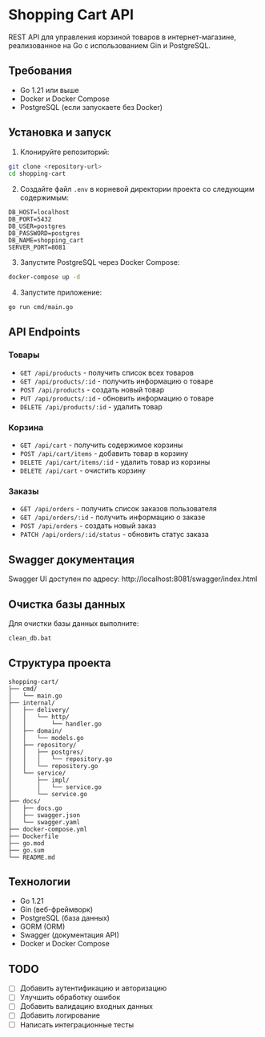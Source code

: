 # Shopping Cart API

REST API для управления корзиной товаров в интернет-магазине, реализованное на Go с использованием Gin и PostgreSQL.

## Требования

- Go 1.21 или выше
- Docker и Docker Compose
- PostgreSQL (если запускаете без Docker)

## Установка и запуск

1. Клонируйте репозиторий:
```bash
git clone <repository-url>
cd shopping-cart
```

2. Создайте файл `.env` в корневой директории проекта со следующим содержимым:
```env
DB_HOST=localhost
DB_PORT=5432
DB_USER=postgres
DB_PASSWORD=postgres
DB_NAME=shopping_cart
SERVER_PORT=8081
```

3. Запустите PostgreSQL через Docker Compose:
```bash
docker-compose up -d
```

4. Запустите приложение:
```bash
go run cmd/main.go
```

## API Endpoints

### Товары
- `GET /api/products` - получить список всех товаров
- `GET /api/products/:id` - получить информацию о товаре
- `POST /api/products` - создать новый товар
- `PUT /api/products/:id` - обновить информацию о товаре
- `DELETE /api/products/:id` - удалить товар

### Корзина
- `GET /api/cart` - получить содержимое корзины
- `POST /api/cart/items` - добавить товар в корзину
- `DELETE /api/cart/items/:id` - удалить товар из корзины
- `DELETE /api/cart` - очистить корзину

### Заказы
- `GET /api/orders` - получить список заказов пользователя
- `GET /api/orders/:id` - получить информацию о заказе
- `POST /api/orders` - создать новый заказ
- `PATCH /api/orders/:id/status` - обновить статус заказа

## Swagger документация

Swagger UI доступен по адресу: http://localhost:8081/swagger/index.html

## Очистка базы данных

Для очистки базы данных выполните:
```bash
clean_db.bat
```

## Структура проекта

```
shopping-cart/
├── cmd/
│   └── main.go
├── internal/
│   ├── delivery/
│   │   └── http/
│   │       └── handler.go
│   ├── domain/
│   │   └── models.go
│   ├── repository/
│   │   ├── postgres/
│   │   │   └── repository.go
│   │   └── repository.go
│   └── service/
│       ├── impl/
│       │   └── service.go
│       └── service.go
├── docs/
│   ├── docs.go
│   ├── swagger.json
│   └── swagger.yaml
├── docker-compose.yml
├── Dockerfile
├── go.mod
├── go.sum
└── README.md
```

## Технологии

- Go 1.21
- Gin (веб-фреймворк)
- PostgreSQL (база данных)
- GORM (ORM)
- Swagger (документация API)
- Docker и Docker Compose

## TODO

- [ ] Добавить аутентификацию и авторизацию
- [ ] Улучшить обработку ошибок
- [ ] Добавить валидацию входных данных
- [ ] Добавить логирование
- [ ] Написать интеграционные тесты 